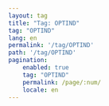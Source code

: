 ```yaml
---
layout: tag
title: "Tag: OPTIND"
tag: "OPTIND"
lang: en
permalink: '/tag/OPTIND'
path: '/tag/OPTIND'
pagination:
    enabled: true
    tag: "OPTIND"
    permalink: /page/:num/
    locale: en
---
```

